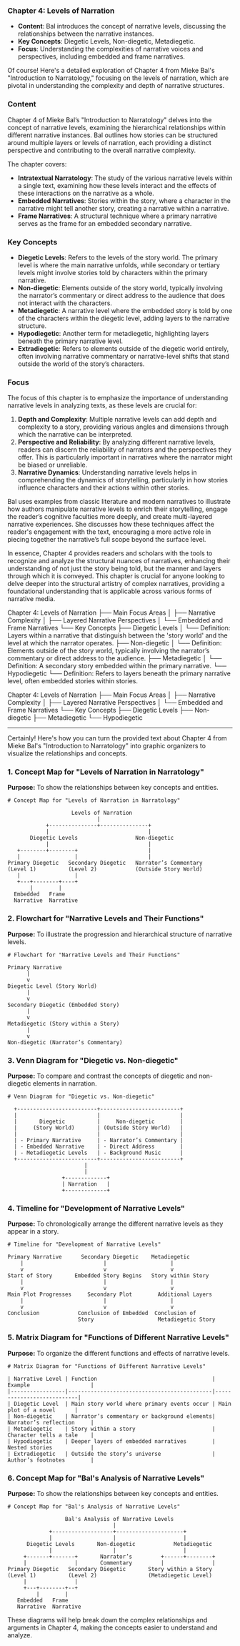 
### Chapter 4: Levels of Narration
- **Content**: Bal introduces the concept of narrative levels, discussing the relationships between the narrative instances.
- **Key Concepts**: Diegetic Levels, Non-diegetic, Metadiegetic.
- **Focus**: Understanding the complexities of narrative voices and perspectives, including embedded and frame narratives.

Of course! Here's a detailed exploration of Chapter 4 from Mieke Bal's "Introduction to Narratology," focusing on the levels of narration, which are pivotal in understanding the complexity and depth of narrative structures.

### Content
Chapter 4 of Mieke Bal’s "Introduction to Narratology" delves into the concept of narrative levels, examining the hierarchical relationships within different narrative instances. Bal outlines how stories can be structured around multiple layers or levels of narration, each providing a distinct perspective and contributing to the overall narrative complexity.

The chapter covers:
- **Intratextual Narratology**: The study of the various narrative levels within a single text, examining how these levels interact and the effects of these interactions on the narrative as a whole.
- **Embedded Narratives**: Stories within the story, where a character in the narrative might tell another story, creating a narrative within a narrative.
- **Frame Narratives**: A structural technique where a primary narrative serves as the frame for an embedded secondary narrative.

### Key Concepts
- **Diegetic Levels**: Refers to the levels of the story world. The primary level is where the main narrative unfolds, while secondary or tertiary levels might involve stories told by characters within the primary narrative.
- **Non-diegetic**: Elements outside of the story world, typically involving the narrator’s commentary or direct address to the audience that does not interact with the characters.
- **Metadiegetic**: A narrative level where the embedded story is told by one of the characters within the diegetic level, adding layers to the narrative structure.
- **Hypodiegetic**: Another term for metadiegetic, highlighting layers beneath the primary narrative level.
- **Extradiegetic**: Refers to elements outside of the diegetic world entirely, often involving narrative commentary or narrative-level shifts that stand outside the world of the story’s characters.

### Focus
The focus of this chapter is to emphasize the importance of understanding narrative levels in analyzing texts, as these levels are crucial for:
1. **Depth and Complexity**: Multiple narrative levels can add depth and complexity to a story, providing various angles and dimensions through which the narrative can be interpreted.
2. **Perspective and Reliability**: By analyzing different narrative levels, readers can discern the reliability of narrators and the perspectives they offer. This is particularly important in narratives where the narrator might be biased or unreliable.
3. **Narrative Dynamics**: Understanding narrative levels helps in comprehending the dynamics of storytelling, particularly in how stories influence characters and their actions within other stories.

Bal uses examples from classic literature and modern narratives to illustrate how authors manipulate narrative levels to enrich their storytelling, engage the reader’s cognitive faculties more deeply, and create multi-layered narrative experiences. She discusses how these techniques affect the reader's engagement with the text, encouraging a more active role in piecing together the narrative’s full scope beyond the surface level.

In essence, Chapter 4 provides readers and scholars with the tools to recognize and analyze the structural nuances of narratives, enhancing their understanding of not just the story being told, but the manner and layers through which it is conveyed. This chapter is crucial for anyone looking to delve deeper into the structural artistry of complex narratives, providing a foundational understanding that is applicable across various forms of narrative media.

Chapter 4: Levels of Narration
├── Main Focus Areas
│   ├── Narrative Complexity
│   ├── Layered Narrative Perspectives
│   └── Embedded and Frame Narratives
└── Key Concepts
    ├── Diegetic Levels
    │   └── Definition: Layers within a narrative that distinguish between the 'story world' and the level at which the narrator operates.
    ├── Non-diegetic
    │   └── Definition: Elements outside of the story world, typically involving the narrator’s commentary or direct address to the audience.
    ├── Metadiegetic
    │   └── Definition: A secondary story embedded within the primary narrative.
    └── Hypodiegetic
        └── Definition: Refers to layers beneath the primary narrative level, often embedded stories within stories.



Chapter 4: Levels of Narration
├── Main Focus Areas
│   ├── Narrative Complexity
│   ├── Layered Narrative Perspectives
│   └── Embedded and Frame Narratives
└── Key Concepts
    ├── Diegetic Levels
    ├── Non-diegetic
    ├── Metadiegetic
    └── Hypodiegetic

---

Certainly! Here's how you can turn the provided text about Chapter 4 from Mieke Bal's "Introduction to Narratology" into graphic organizers to visualize the relationships and concepts.

### 1. Concept Map for "Levels of Narration in Narratology"

**Purpose:** To show the relationships between key concepts and entities.

```plaintext
# Concept Map for "Levels of Narration in Narratology"

                    Levels of Narration
                            |
            +---------------+---------------+
            |                               |
       Diegetic Levels                  Non-diegetic
            |                               |
   +--------+--------+                      |
   |                 |                      |
Primary Diegetic   Secondary Diegetic   Narrator’s Commentary
(Level 1)          (Level 2)            (Outside Story World)
   |                 |
   +---+--------+----+
       |        |
  Embedded   Frame
  Narrative  Narrative
```

### 2. Flowchart for "Narrative Levels and Their Functions"

**Purpose:** To illustrate the progression and hierarchical structure of narrative levels.

```plaintext
# Flowchart for "Narrative Levels and Their Functions"

Primary Narrative
      |
      v
Diegetic Level (Story World)
      |
      v
Secondary Diegetic (Embedded Story)
      |
      v
Metadiegetic (Story within a Story)
      |
      v
Non-diegetic (Narrator’s Commentary)
```

### 3. Venn Diagram for "Diegetic vs. Non-diegetic"

**Purpose:** To compare and contrast the concepts of diegetic and non-diegetic elements in narration.

```plaintext
# Venn Diagram for "Diegetic vs. Non-diegetic"

  +-------------------------+-------------------------+
  |                         |                         |
  |       Diegetic          |     Non-diegetic        |
  |     (Story World)       | (Outside Story World)   |
  |                         |                         |
  | - Primary Narrative     | - Narrator’s Commentary |
  | - Embedded Narrative    | - Direct Address        |
  | - Metadiegetic Levels   | - Background Music      |
  +-------------------------+-------------------------+
                        |
                        |
                 +-------------+
                 | Narration   |
                 +-------------+
```

### 4. Timeline for "Development of Narrative Levels"

**Purpose:** To chronologically arrange the different narrative levels as they appear in a story.

```plaintext
# Timeline for "Development of Narrative Levels"

Primary Narrative      Secondary Diegetic    Metadiegetic
    |                         |                    |
    v                         v                    v
Start of Story       Embedded Story Begins   Story within Story
    |                         |                    |
    v                         v                    v
Main Plot Progresses     Secondary Plot        Additional Layers
    |                         |                    |
    v                         v                    v
Conclusion            Conclusion of Embedded  Conclusion of 
                      Story                    Metadiegetic Story
```

### 5. Matrix Diagram for "Functions of Different Narrative Levels"

**Purpose:** To organize the different functions and effects of narrative levels.

```plaintext
# Matrix Diagram for "Functions of Different Narrative Levels"

| Narrative Level | Function                                    | Example                   |
|-----------------|---------------------------------------------|---------------------------|
| Diegetic Level  | Main story world where primary events occur | Main plot of a novel      |
| Non-diegetic    | Narrator’s commentary or background elements| Narrator’s reflection     |
| Metadiegetic    | Story within a story                        | Character tells a tale    |
| Hypodiegetic    | Deeper layers of embedded narratives        | Nested stories            |
| Extradiegetic   | Outside the story’s universe                | Author’s footnotes        |
```

### 6. Concept Map for "Bal's Analysis of Narrative Levels"

**Purpose:** To show the relationships between key concepts and entities.

```plaintext
# Concept Map for "Bal's Analysis of Narrative Levels"

                  Bal's Analysis of Narrative Levels
                                 |
             +-------------------+---------------------+
             |                   |                     |
      Diegetic Levels       Non-diegetic            Metadiegetic
             |                   |                     |
     +-------+-------+       Narrator’s         +------+--------+
     |               |       Commentary         |               |
Primary Diegetic   Secondary Diegetic       Story within a Story
(Level 1)          (Level 2)                (Metadiegetic Level)
     |               |
     +---+--------+--+
         |        |
   Embedded   Frame
   Narrative  Narrative
```

These diagrams will help break down the complex relationships and arguments in Chapter 4, making the concepts easier to understand and analyze.